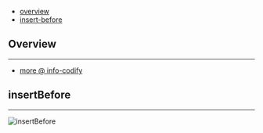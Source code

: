 * [overview](#overview)
* [insert-before](#insert-before)

## Overview <a name="overview"></a>

---

* [more @ info-codify](http://www.infocodify.com/html_dom/altering_the_dom)

## insertBefore <a name="insert-before"></a>

---

![insertBefore](_asset/img/00.png)